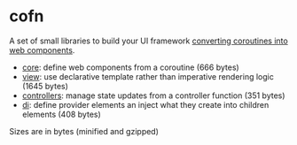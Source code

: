 # cofn

A set of small libraries to build your UI framework [converting coroutines into web components](https://lorenzofox.dev/posts/component-as-infinite-loop/).

* [core](./packages/core): define web components from a coroutine (666 bytes)
* [view](./packages/view): use declarative template rather than imperative rendering logic (1645 bytes)
* [controllers](./packages/controllers): manage state updates from a controller function (351 bytes)
* [di](./packages/di): define provider elements an inject what they create into children elements (408 bytes)

Sizes are in bytes (minified and gzipped) 
